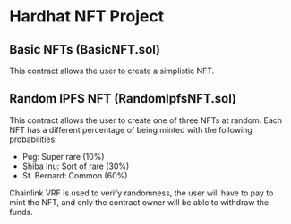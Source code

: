 # Hardhat NFT Project

## Basic NFTs (BasicNFT.sol)
This contract allows the user to create a simplistic NFT.

## Random IPFS NFT (RandomIpfsNFT.sol)
This contract allows the user to create one of three NFTs at random. Each
NFT has a different percentage of being minted with the following probabilities:
- Pug: Super rare (10%)
- Shiba Inu: Sort of rare (30%)
- St. Bernard: Common (60%)

Chainlink VRF is used to verify randomness, the user will have to pay to mint the
NFT, and only the contract owner will be able to withdraw the funds.
